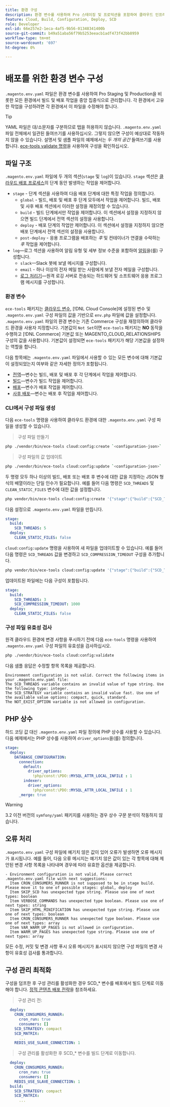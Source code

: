 ```yaml
---
title: 환경 구성
description: 환경 변수를 사용하여 Pro 스테이징 및 프로덕션을 포함하여 클라우드 인프라 환경의 모든 Commerce에 빌드 및 배포 작업을 구성하는 방법에 대해 알아봅니다.
feature: Cloud, Build, Configuration, Deploy, SCD
role: Developer
exl-id: 66e257e2-1eca-4af5-9b56-01348341400b
source-git-commit: b49a51aba56f79b5253eeacb1adf473f42bb8959
workflow-type: tm+mt
source-wordcount: '697'
ht-degree: 0%

---
```


# 배포를 위한 환경 변수 구성

`.magento.env.yaml` 파일은 환경 변수를 사용하여 Pro Staging 및 Production을 비롯한 모든 환경에서 빌드 및 배포 작업을 중앙 집중식으로 관리합니다. 각 환경에서 고유한 작업을 구성하려면 각 환경에서 이 파일을 수정해야 합니다.

>[!TIP]
>
>YAML 파일은 대/소문자를 구분하므로 탭을 허용하지 않습니다. `.magento.env.yaml` 파일 전체에서 일관된 들여쓰기를 사용하십시오. 그렇지 않으면 구성이 예상대로 작동하지 않을 수 있습니다. 설명서 및 샘플 파일의 예제에서는 _두 개의 공간_ 들여쓰기를 사용합니다. [ece-tools validate 명령](#validate-configuration-file)을 사용하여 구성을 확인하십시오.

## 파일 구조

`.magento.env.yaml` 파일에 두 개의 섹션(`stage` 및 `log`)이 있습니다. `stage` 섹션은 [클라우드 배포 프로세스](../deploy/process.md)의 단계 동안 발생하는 작업을 제어합니다.

- `stage` - 단계 섹션을 사용하여 다음 배포 단계에 대한 특정 작업을 정의합니다.
   - `global` - 빌드, 배포 및 배포 후 단계 모두에서 작업을 제어합니다. 빌드, 배포 및 사후 배포 섹션에서 이러한 설정을 재정의할 수 있습니다.
   - `build` - 빌드 단계에서만 작업을 제어합니다. 이 섹션에서 설정을 지정하지 않으면 빌드 단계에서 전역 섹션의 설정을 사용합니다.
   - `deploy` - 배포 단계의 작업만 제어합니다. 이 섹션에서 설정을 지정하지 않으면 배포 단계에서 전역 섹션의 설정을 사용합니다.
   - `post-deploy` - 응용 프로그램을 배포하는 _후_ 및 컨테이너가 연결을 수락하는 _후_ 작업을 제어합니다.
- `log`—로그 섹션을 사용하여 알림 유형 및 세부 정보 수준을 포함하여 [알림](set-up-notifications.md)을(를) 구성합니다.
   - `slack`—Slack 봇에 보낼 메시지를 구성합니다.
   - `email` - 하나 이상의 전자 메일 받는 사람에게 보낼 전자 메일을 구성합니다.
   - [로그 처리기](log-handlers.md)—원격 로깅 서버로 전송되는 하드웨어 및 소프트웨어 응용 프로그램 메시지를 구성합니다.

### 환경 변수

`ece-tools` 패키지는 [클라우드 변수](variables-cloud.md), [!DNL Cloud Console]에 설정된 변수 및 `.magento.env.yaml` 구성 파일의 값을 기반으로 `env.php` 파일에 값을 설정합니다. `.magento.env.yaml` 파일의 환경 변수는 기존 Commerce 구성을 재정의하여 클라우드 환경을 사용자 지정합니다. 기본값이 `Not Set`이면 `ece-tools` 패키지는 **NO** 동작을 수행하고 [!DNL Commerce] 기본값 또는 MAGENTO_CLOUD_RELATIONSHIPS 구성의 값을 사용합니다. 기본값이 설정되면 `ece-tools` 패키지가 해당 기본값을 설정하는 역할을 합니다.

다음 항목에는 `.magento.env.yaml` 파일에서 사용할 수 있는 모든 변수에 대해 기본값이 설정되었는지 여부와 같은 자세한 정의가 포함됩니다.

- [전역](variables-global.md)—변수는 빌드, 배포 및 배포 후 각 단계에서 작업을 제어합니다.
- [빌드](variables-build.md)—변수가 빌드 작업을 제어합니다.
- [배포](variables-deploy.md)—변수가 배포 작업을 제어합니다.
- [사후 배포](variables-post-deploy.md)—변수는 배포 후 작업을 제어합니다.

### CLI에서 구성 파일 생성

다음 `ece-tools` 명령을 사용하여 클라우드 환경에 대한 `.magento.env.yaml` 구성 파일을 생성할 수 있습니다.

>구성 파일 만들기

```bash
php ./vendor/bin/ece-tools cloud:config:create `<configuration-json>`
```

>구성 파일의 값 업데이트

```bash
php ./vendor/bin/ece-tools cloud:config:update `<configuration-json>`
```

두 명령 모두 하나 이상의 빌드, 배포 또는 배포 후 변수에 대한 값을 지정하는 JSON 형식의 배열이라는 단일 인수가 필요합니다. 예를 들어 다음 명령은 `SCD_THREADS` 및 `CLEAN_STATIC_FILES` 변수에 대한 값을 설정합니다.

```bash
php vendor/bin/ece-tools cloud:config:create '{"stage":{"build":{"SCD_THREADS":5}, "deploy":{"CLEAN_STATIC_FILES":false}}}'
```

다음 설정으로 `.magento.env.yaml` 파일을 만듭니다.

```yaml
stage:
  build:
    SCD_THREADS: 5
  deploy:
    CLEAN_STATIC_FILES: false
```

`cloud:config:update` 명령을 사용하여 새 파일을 업데이트할 수 있습니다. 예를 들어 다음 명령은 `SCD_THREADS` 값을 변경하고 `SCD_COMPRESSION_TIMEOUT` 구성을 추가합니다.

```bash
php vendor/bin/ece-tools cloud:config:update '{"stage":{"build":{"SCD_THREADS":3, "SCD_COMPRESSION_TIMEOUT":1000}}}'
```

업데이트된 파일에는 다음 구성이 포함됩니다.

```yaml
stage:
  build:
    SCD_THREADS: 3
    SCD_COMPRESSION_TIMEOUT: 1000
  deploy:
    CLEAN_STATIC_FILES: false
```

### 구성 파일 유효성 검사

원격 클라우드 환경에 변경 사항을 푸시하기 전에 다음 `ece-tools` 명령을 사용하여 `.magento.env.yaml` 구성 파일의 유효성을 검사하십시오.

```bash
php ./vendor/bin/ece-tools cloud:config:validate
```

다음 샘플 응답은 수정할 항목 목록을 제공합니다.

```
Environment configuration is not valid. Correct the following items in your .magento.env.yaml file:
The SCD_THREADS variable contains an invalid value of type string. Use the following type: integer.
The SCD_STRATEGY variable contains an invalid value fast. Use one of the available value options: compact, quick, standard.
The NOT_EXIST_OPTION variable is not allowed in configuration.
```

## PHP 상수

하드 코딩 값 대신 `.magento.env.yaml` 파일 정의에 PHP 상수를 사용할 수 있습니다. 다음 예제에서는 PHP 상수를 사용하여 `driver_options`을(를) 정의합니다.

```yaml
stage:
  deploy:
    DATABASE_CONFIGURATION:
      connection:
        default:
          driver_options:
            !php/const:\PDO::MYSQL_ATTR_LOCAL_INFILE : 1
        indexer:
          driver_options:
            !php/const:\PDO::MYSQL_ATTR_LOCAL_INFILE : 1
      _merge: true
```

>[!WARNING]
>
>3.2 이전 버전의 `symfony/yaml` 패키지를 사용하는 경우 상수 구문 분석이 작동하지 않습니다.

## 오류 처리

`.magento.env.yaml` 구성 파일에 예기치 않은 값이 있어 오류가 발생하면 오류 메시지가 표시됩니다. 예를 들어, 다음 오류 메시지는 예기치 않은 값이 있는 각 항목에 대해 제안된 변경 사항 목록을 나타내며 경우에 따라 유효한 옵션을 제공합니다.

```
- Environment configuration is not valid. Please correct .magento.env.yaml file with next suggestions:
  Item CRON_CONSUMERS_RUNNER is not supposed to be in stage build. Please move it to one of possible stages: global, deploy
  Item SKIP_SCD has unexpected type string. Please use one of next types: boolean
  Item VERBOSE_COMMANDS has unexpected type boolean. Please use one of next types: string
  Item SKIP_HTML_MINIFICATION has unexpected type string. Please use one of next types: boolean
  Item CRON_CONSUMERS_RUNNER has unexpected type boolean. Please use one of next types: array
  Item VAR_WARM_UP_PAGES is not allowed in configuration.
  Item WARM_UP_PAGES has unexpected type string. Please use one of next types: array
```

모든 수정, 커밋 및 변경 사항 푸시 오류 메시지가 표시되지 않으면 구성 파일의 변경 사항이 유효성 검사를 통과합니다.

## 구성 관리 최적화

구성을 덤프한 후 구성 관리를 활성화한 경우 SCD_* 변수를 배포에서 빌드 단계로 이동해야 합니다. [정적 콘텐츠 배포 전략](../deploy/static-content.md)을 참조하세요.

>구성 관리 전:

```yaml
  deploy:
    CRON_CONSUMERS_RUNNER:
      cron_run: true
      consumers: []
    SCD_STRATEGY: compact
    SCD_MATRIX:
      ...
    REDIS_USE_SLAVE_CONNECTION: 1
```

>구성 관리를 활성화한 후 SCD_* 변수를 빌드 단계로 이동합니다.

```yaml
  deploy:
    CRON_CONSUMERS_RUNNER:
      cron_run: true
      consumers: []
    REDIS_USE_SLAVE_CONNECTION: 1
  build:
    SCD_STRATEGY: compact
    SCD_MATRIX:
      ...
```
